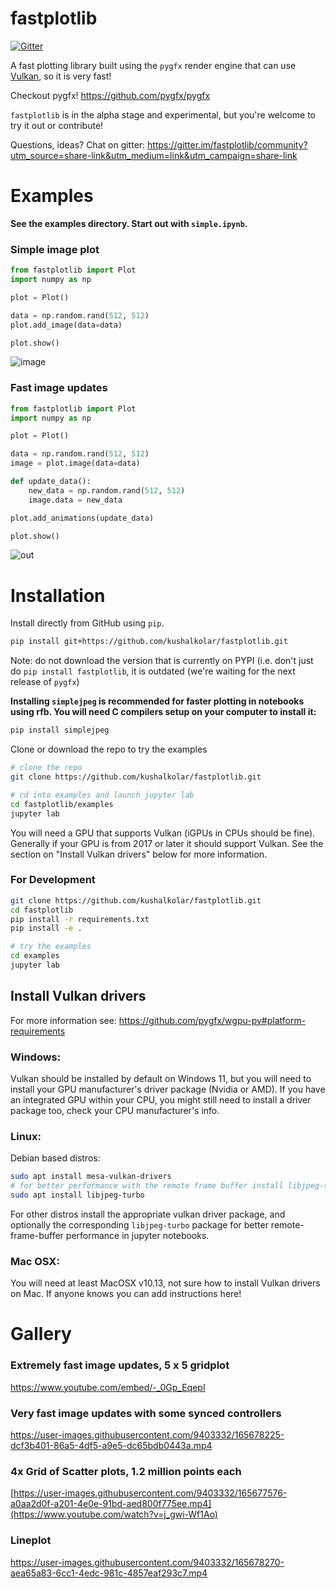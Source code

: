 # fastplotlib
[![Gitter](https://badges.gitter.im/fastplotlib/community.svg)](https://gitter.im/fastplotlib/community?utm_source=badge&utm_medium=badge&utm_campaign=pr-badge)

A fast plotting library built using the `pygfx` render engine that can use [Vulkan](https://en.wikipedia.org/wiki/Vulkan), so it is very fast!

Checkout pygfx!
https://github.com/pygfx/pygfx

`fastplotlib` is in the alpha stage and experimental, but you're welcome to try it out or contribute!

Questions, ideas? Chat on gitter: https://gitter.im/fastplotlib/community?utm_source=share-link&utm_medium=link&utm_campaign=share-link 

# Examples

**See the examples directory. Start out with `simple.ipynb`.**

### Simple image plot
```python
from fastplotlib import Plot
import numpy as np

plot = Plot()

data = np.random.rand(512, 512)
plot.add_image(data=data)

plot.show()
```
![image](https://user-images.githubusercontent.com/9403332/209422734-4f983b42-e126-40a7-a681-3b8e22dbd797.png)

### Fast image updates
```python
from fastplotlib import Plot
import numpy as np

plot = Plot()

data = np.random.rand(512, 512)
image = plot.image(data=data)

def update_data():
    new_data = np.random.rand(512, 512)
    image.data = new_data

plot.add_animations(update_data)

plot.show()
```

![out](https://user-images.githubusercontent.com/9403332/209422871-6b2153f3-81ca-4f62-9200-8206a81eaf0d.gif)


# Installation

Install directly from GitHub using `pip`.

```bash
pip install git+https://github.com/kushalkolar/fastplotlib.git
```

Note: do not download the version that is currently on PYPI (i.e. don't just do `pip install fastplotlib`, it is outdated (we're waiting for the next release of `pygfx`)

**Installing `simplejpeg` is recommended for faster plotting in notebooks using rfb. You will need C compilers setup on your computer to install it:**

```bash
pip install simplejpeg
```

Clone or download the repo to try the examples

```bash
# clone the repo
git clone https://github.com/kushalkolar/fastplotlib.git

# cd into examples and launch jupyter lab
cd fastplotlib/examples
jupyter lab
```

You will need a GPU that supports Vulkan (iGPUs in CPUs should be fine). Generally if your GPU is from 2017 or later it should support Vulkan. See the section on "Install Vulkan drivers" below for more information.

### For Development

```bash
git clone https://github.com/kushalkolar/fastplotlib.git
cd fastplotlib
pip install -r requirements.txt
pip install -e .

# try the examples
cd examples
jupyter lab
```

## Install Vulkan drivers

For more information see: https://github.com/pygfx/wgpu-py#platform-requirements

### Windows:
Vulkan should be installed by default on Windows 11, but you will need to install your GPU manufacturer's driver package (Nvidia or AMD). If you have an integrated GPU within your CPU, you might still need to install a driver package too, check your CPU manufacturer's info.

### Linux:
Debian based distros:

```bash
sudo apt install mesa-vulkan-drivers
# for better performance with the remote frame buffer install libjpeg-turbo
sudo apt install libjpeg-turbo
```

For other distros install the appropriate vulkan driver package, and optionally the corresponding `libjpeg-turbo` package for better remote-frame-buffer performance in jupyter notebooks.

### Mac OSX:
You will need at least MacOSX v10.13, not sure how to install Vulkan drivers on Mac. If anyone knows you can add instructions here!

# Gallery

### Extremely fast image updates, 5 x 5 gridplot

https://www.youtube.com/embed/-_0Gp_EqepI

### Very fast image updates with some synced controllers

https://user-images.githubusercontent.com/9403332/165678225-dcf3b401-86a5-4df5-a9e5-dc65bdb0443a.mp4

### 4x Grid of Scatter plots, 1.2 million points each

[https://user-images.githubusercontent.com/9403332/165677576-a0aa2d0f-a201-4e0e-91bd-aed800f775ee.mp4](https://www.youtube.com/watch?v=j_gwi-Wf1Ao)

### Lineplot

https://user-images.githubusercontent.com/9403332/165678270-aea65a83-6cc1-4edc-981c-4857eaf293c7.mp4

